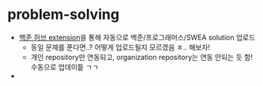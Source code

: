 # problem-solving
- [백준 허브 extension](https://bit.ly/3XR66UE)을 통해 자동으로 백준/프로그래머스/SWEA solution 업로드
  - 동일 문제를 푼다면..? 어떻게 업로드될지 모르겠음 ㅎ.. 해보자!
  - 개인 repository만 연동되고, organization repository는 연동 안되는 듯 함! 수동으로 업데이틑 ㄱㄱ
-